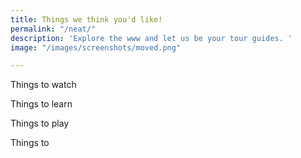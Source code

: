 ```yaml
---
title: Things we think you'd like!
permalink: "/neat/"
description: 'Explore the www and let us be your tour guides. '
image: "/images/screenshots/moved.png"

---
```

Things to watch 

Things to learn 

Things to play 

Things to 